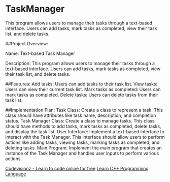 # TaskManager
This program allows users to manage their tasks through a text-based interface. Users can add tasks, mark tasks as completed, view their task list, and delete tasks.

##Project Overview:

Name: Text-based Task Manager

Description: This program allows users to manage their tasks through a text-based interface. Users can add tasks, mark tasks as completed, view their task list, and delete tasks.

##Features:
Add tasks: Users can add tasks to their task list.
View tasks: Users can view their current task list.
Mark tasks as completed: Users can mark tasks as completed.
Delete tasks: Users can delete tasks from their task list.

##Implementation Plan:
Task Class: Create a class to represent a task. This class should have attributes like task name, description, and completion status.
Task Manager Class: Create a class to manage tasks. This class should have methods to add tasks, mark tasks as completed, delete tasks, and display the task list.
User Interface: Implement a text-based interface to interact with the Task Manager. This interface should allow users to perform actions like adding tasks, viewing tasks, marking tasks as completed, and deleting tasks.
Main Program: Implement the main program that creates an instance of the Task Manager and handles user inputs to perform various actions.

<a href="https://codevisionz.com/">Codevisionz - Learn to code online for free</a>
<a href="https://codevisionz.com/learn-cpp-programming/">Learn C++ Programming Language</a>


